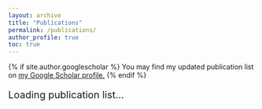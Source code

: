 ```yaml
---
layout: archive
title: "Publications"
permalink: /publications/
author_profile: true
toc: true
---
```


{% if site.author.googlescholar %}
  You may find my updated publication list on <u><a href="{{site.author.googlescholar}}">my Google Scholar profile</a>.</u>
{% endif %}
<br>

<div id="bibbase-container">
    <p id="loading-message" style="font-size: 20px;">Loading publication list...</p>
  <script id="bibbase-script" src="https://bibbase.org/show?bib=https://bibbase.org/f/gSr8DjLGW8y2y2snm/uploaded.bib&jsonp=1"></script>
</div>

<script>
  document.addEventListener("DOMContentLoaded", function() {
    let bibbaseContainer = document.getElementById("bibbase-container");
    let loadingMessage = document.getElementById("loading-message");

    console.log("📢 MutationObserver script started.");

    if (bibbaseContainer) {
      console.log("✅ Found #bibbase-container, setting up observer...");

      // Set up MutationObserver to watch for content changes
      let observer = new MutationObserver(function(mutations) {
        mutations.forEach(function(mutation) {
          mutation.addedNodes.forEach(node => {
            console.log("🔍 Node added:", node);

            // Ensure the added node is not just a blank text node
            if (node.nodeType === 1 && node.innerHTML.trim().length > 0) {
              console.log("🎉 BibBase content detected, hiding loading message!");

              if (loadingMessage) {
                loadingMessage.style.display = "none"; // Hide loading message
              }
              observer.disconnect(); // Stop observing after content appears
            }
          });
        });
      });

      // Start observing the BibBase container for content changes
      observer.observe(bibbaseContainer, { childList: true, subtree: true });

      // Fallback: If no changes detected after 10 seconds, hide the message
      setTimeout(() => {
        console.log("⚠️ Timeout reached, hiding loading message as a fallback.");
        if (loadingMessage) {
          loadingMessage.style.display = "none";
        }
      }, 10000);
    } else {
      console.error("❌ #bibbase-container not found!");
    }
  });
</script>